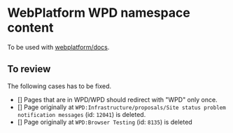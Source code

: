 # WebPlatform WPD namespace content

To be used with [webplatform/docs](https://github.com/webplatform/docs).

## To review

The following cases has to be fixed.

* [] Pages that are in WPD/WPD should redirect with "WPD" only once.
* [] Page originally at `WPD:Infrastructure/proposals/Site status problem notification messages` (id: `12041`) is deleted.
* [] Page originally at `WPD:Browser Testing` (id: `8135`) is deleted
